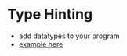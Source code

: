 
# Type Hinting

- add datatypes to your program
- [example here](https://github.com/nitops/python-practice/tree/main/1_basic_pyhon/type_hinting)